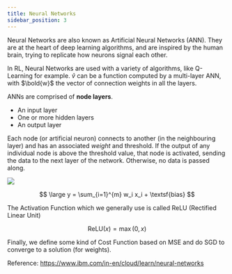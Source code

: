 ```yaml
---
title: Neural Networks
sidebar_position: 3
---
```


Neural Networks are also known as Artificial Neural Networks (ANN). They are at the heart of deep learning algorithms, and are inspired by the human brain, trying to replicate how neurons signal each other.

In RL, Neural Networks are used with a variety of algorithms, like Q-Learning for example. $\hat{v}$ can be a function computed by a multi-layer ANN, with $\bold{w}$ the vector of connection weights in all the layers.

ANNs are comprised of **node layers**. 
- An input layer
- One or more hidden layers
- An output layer

Each node (or artificial neuron) connects to another (in the neighbouring layer) and has an associated *weight* and threshold. If the output of any individual node is above the threshold value, that node is activated, sending the data to the next layer of the network. Otherwise, no data is passed along.

![](https://i.imgur.com/eUlQVcb.jpg)


$$
\large
y = \sum_{i=1}^{m} w_i x_i + \textsf{bias}
$$

The Activation Function which we generally use is called ReLU (Rectified Linear Unit)

$$
\textsf{ReLU}(x) = \max(0, x)
$$

Finally, we define some kind of Cost Function based on MSE and do SGD to converge to a solution (for weights).

Reference: https://www.ibm.com/in-en/cloud/learn/neural-networks
